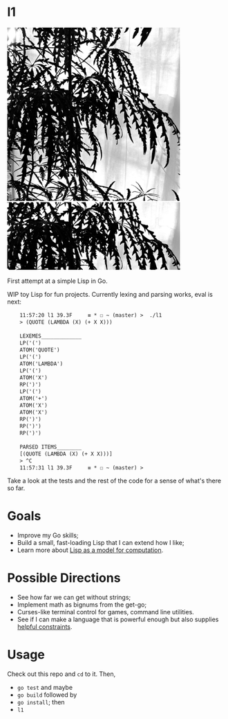 # l1

<img src="/l1.jpg" width="400">
<img src="/l1b.jpg" width="400">

First attempt at a simple Lisp in Go.

WIP toy Lisp for fun projects.  Currently lexing and parsing works, eval is next:

        11:57:20 l1 39.3F     ≡ * ☐ ~ (master) >  ./l1
        > (QUOTE (LAMBDA (X) (+ X X)))

        LEXEMES_____________
        LP('(')
        ATOM('QUOTE')
        LP('(')
        ATOM('LAMBDA')
        LP('(')
        ATOM('X')
        RP(')')
        LP('(')
        ATOM('+')
        ATOM('X')
        ATOM('X')
        RP(')')
        RP(')')
        RP(')')

        PARSED ITEMS________
        [(QUOTE (LAMBDA (X) (+ X X)))]
        > ^C
        11:57:31 l1 39.3F     ≡ * ☐ ~ (master) >

Take a look at the tests and the rest of the code for a sense of what's there so far.

# Goals

- Improve my Go skills;
- Build a small, fast-loading Lisp that I can extend how I like;
- Learn more about [Lisp as a model for computation](http://www.paulgraham.com/rootsoflisp.html).

# Possible Directions

- See how far we can get without strings;
- Implement math as bignums from the get-go;
- Curses-like terminal control for games, command line utilities.
- See if I can make a language that is powerful enough but also supplies
  [helpful constraints](https://www.artistsjourney.com/blog/constraint-in-art).

# Usage

Check out this repo and `cd` to it. Then,

- `go test` and maybe 
- `go build` followed by
- `go install`; then
- `l1`
